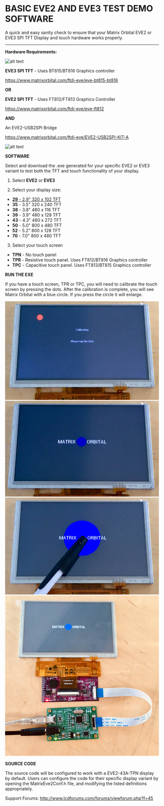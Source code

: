 # BASIC EVE2 AND EVE3 TEST DEMO SOFTWARE

A quick and easy sanity check to ensure that your Matrix Orbital EVE2 or EVE3 SPI TFT Display and touch hardware works properly.

------------------------------------------------------------------

**Hardware Requirements:**

![alt text](https://www.matrixorbital.com/image/cache/catalog/products/EVE/EVE3-43G-300x300.jpg)

**EVE3 SPI TFT** - Uses BT815/BT816 Graphics controller

https://www.matrixorbital.com/ftdi-eve/eve-bt815-bt816

**OR**

**EVE2 SPI TFT** - Uses FT812/FT813 Graphics Controller

https://www.matrixorbital.com/ftdi-eve/eve-ft812

**AND**

An EVE2-USB2SPI Bridge

https://www.matrixorbital.com/ftdi-eve/EVE2-USB2SPI-KIT-A

![alt text](https://www.matrixorbital.com/image/cache/catalog/products/EVE2%20USB%20to%20SPI%20Module-250x250.jpg)


**SOFTWARE**

Select and download the .exe generated for your specific EVE2 or EVE3 variant to test both the TFT and touch functionality of your display. 


1. Select **EVE2** or **EVE3**

2. Select your display size:

* [**29** - 2.9" 320 x 102 TFT](https://www.matrixorbital.com/eve2-29a)
* **35** - 3.5" 320 x 240 TFT
* **38** - 3.8" 480 x 116 TFT
* **39** - 3.9" 480 x 128 TFT
* **43** - 4.3" 480 x 272 TFT
* **50** - 5.0" 800 x 480 TFT
* **52** - 5.2" 800 x 128 TFT
* **70** - 7.0" 800 x 480 TFT


3. Select your touch screen

* **TPN** - No touch panel
* **TPR** - Resistive touch panel. Uses FT812/BT816 Graphics controller
* **TPC** - Capacitive touch panel. Uses FT813/BT815 Graphics controller

**RUN THE EXE**

If you have a touch screen, TPR or TPC, you will need to calibrate the touch screen by pressing the dots. After the calibration is complete, you will see Matrix Orbital with a blue circle. If you press the circle it will enlarge.

![alt text](https://raw.githubusercontent.com/MatrixOrbital/Basic-EVE-Demo/master/Screens/Basic-EVE-Demo-1.jpg)
![alt text](https://raw.githubusercontent.com/MatrixOrbital/Basic-EVE-Demo/master/Screens/Basic-EVE-Demo-2.jpg)
![alt text](https://raw.githubusercontent.com/MatrixOrbital/Basic-EVE-Demo/master/Screens/Basic-EVE-Demo-3.jpg)
![alt text](https://raw.githubusercontent.com/MatrixOrbital/Basic-EVE-Demo/master/Screens/Basic-EVE-Demo-4.jpg)

**SOURCE CODE**

The source code will be configured to work with a EVE2-43A-TPN display by default. Users can configure the code for their specific display 
variant by opening the MatrixEve2Conf.h file, and modifying the listed definitions appropriately.

Support Forums: http://www.lcdforums.com/forums/viewforum.php?f=45

